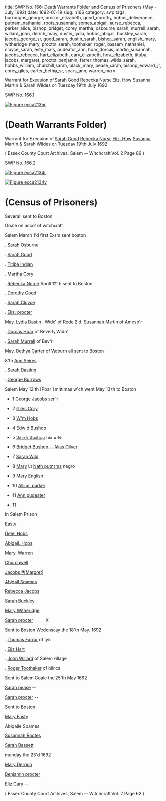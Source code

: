 title: SWP No. 166: Death Warrants Folder and Census of Prisoners (May - July 1692)
date: 1692-07-19
slug: n166
category: swp
tags: burroughs_george, proctor_elizabeth, good_dorothy, hobbs_deliverance, putnam_nathaniel, roots_susannah, somes_abigail, nurse_rebecca, parker_alice, bishop_bridget, corey_martha, osbourne_sarah, murrell_sarah, willard_john, derich_mary, dustin_lydia, hobbs_abigail, buckley_sarah, jacobs_george_sr, good_sarah, dustin_sarah, bishop_sarah, english_mary, witheridge_mary, proctor_sarah, toothaker_roger, bassam_nathaniel, cloyce_sarah, esty_mary, pudeator_ann, hoar_dorcas, martin_susannah, jacobs_rebecca, hart_elizabeth, cary_elizabeth, how_elizabeth, tituba, jacobs_margaret, proctor_benjamin, farrer_thomas, wilds_sarah, hobbs_william, churchill_sarah, black_mary, pease_sarah, bishop_edward_jr, corey_giles, carter_bethia_sr, sears_ann, warren_mary




Warrant for Execuion of Sarah Good Rebecka Nurse Eliz. How Susanna Martin & Sarah Wildes on Tuesday 19'th July 1692

<div markdown class="doc" id="n166.1">

<div class="doc_id">SWP No. 166.1</div>


<span markdown class="figure">[![Figure ecca2135r](archives/ecca/thumb/ecca2135r.jpg)](archives/ecca/large/ecca2135r.jpg)</span>

# (Death Warrants Folder) 

Warrant for Execuion of [Sarah Good](/tag/good_sarah.html) [Rebecka Nurse](/tag/nurse_rebecca.html) [Eliz. How](/tag/how_elizabeth.html) [Susanna Martin](/tag/martin_susannah.html) & [Sarah Wildes](/tag/wilds_sarah.html) on Tuesday 19'th July 1692

( Essex County Court Archives, Salem -- Witchcraft Vol. 2 Page 89 )


</div>



<div markdown class="doc" id="n166.2">

<div class="doc_id">SWP No. 166.2</div>


<span markdown class="figure">[![Figure ecca2134r](archives/ecca/thumb/ecca2134r.jpg)](archives/ecca/large/ecca2134r.jpg)</span>

<span markdown class="figure">[![Figure ecca2134v](archives/ecca/thumb/ecca2134v.jpg)](archives/ecca/large/ecca2134v.jpg)</span>

# (Census of Prisoners) 

Severall sent to Boston 

Goale on acco' of witchcraft 

Salem March 1'd first Exam sent boston

. [Sarah Osburne](/tag/osbourne_sarah.html)

. [Sarah Good](/tag/good_sarah.html)

. [Titiba Indian](/tag/tituba.html)

. [Martha Cory](/tag/corey_martha.html)

. [Rebecka Nurce](/tag/nurse_rebecca.html) Aprill 12'th sent to Boston 

. [Dorothy Good](/tag/good_dorothy.html)

. [Sarah Cloyce](/tag/cloyce_sarah.html)

. [Eliz. procter](/tag/proctor_elizabeth.html)

May. [Lydia Dastin](/tag/dustin_lydia.html) . Wido' of Rede 2 d. [Susannah Martin](/tag/martin_susannah.html) of Amesb'r

. [Dorcas Hoar](/tag/hoar_dorcas.html) of Beverly Wido'

. [Sarah Murrell](/tag/murrell_sarah.html) of Bev'r

May. [Bethya Carter](/tag/carter_bethia_sr.html) of Woburn all sent to Boston

8'th [Ann Seires](/tag/sears_ann.html)

. [Sarah Dasting](/tag/dustin_sarah.html)

. [George Burrows](/tag/burroughs_george.html)

Salem May 12'th [Pbar ] mittimas w'ch went May 13'th to Boston

* 1 [George Jacobs sen'r](/tag/jacobs_george_sr.html)

* 2 [Giles Cory](/tag/corey_giles.html)

* 3 [W'm Hobs](/tag/hobbs_william.html)

* 4 [Edw'd Bushop](/tag/bishop_edward_jr.html)

* 5 [Sarah Bushop](/tag/bishop_sarah.html) his wife

* 6 [Bridget Bushop -- Alias Oliver](/tag/bishop_bridget.html)

* 7 [Sarah Wild](/tag/wilds_sarah.html)

* 8 [Mary](/tag/black_mary.html) Lt [Nath putnams](/tag/putnam_nathaniel.html) negro

* 9 [Mary English](/tag/english_mary.html)

* 10 [Allice. parker](/tag/parker_alice.html)

* 11 [Ann pudeater](/tag/pudeator_ann.html)

* 11 

In Salem Prison 

[Easty](/tag/esty_mary.html)

[Dele' Hobs](/tag/hobbs_deliverance.html)

[Abigail. Hobs](/tag/hobbs_abigail.html)

[Mary. Warren](/tag/warren_mary.html)

[Churchwell](/tag/churchill_sarah.html)

[Jacobs #[Margret]](/tag/jacobs_margaret.html)

[Abigail Soames](/tag/somes_abigail.html) .

[Rebecca Jacobs](/tag/jacobs_rebecca.html)

[Sarah Buckley](/tag/buckley_sarah.html)

[Mary Witheridge](/tag/witheridge_mary.html)

[Sarah procter](/tag/proctor_sarah.html) _____ X

Sent to Boston Wedensday the 18'th May. 1692

. [Thomas Farror](/tag/farrer_thomas.html) of lyn

. [Eliz Hart](/tag/hart_elizabeth.html)

. [John Willard](/tag/willard_john.html) of Salem village

. [Roger Toothaker](/tag/toothaker_roger.html) of bilrica

Sent to Salem Goale the 25'th May 1692 

[Sarah pease](/tag/pease_sarah.html) --

[Sarah procter](/tag/proctor_sarah.html) --

Sent to Boston 

[Mary Easty](/tag/esty_mary.html)

[Abigaile Soames](/tag/somes_abigail.html)

[Susannah Rootes](/tag/roots_susannah.html)

[Sarah Bassett](/tag/bassam_nathaniel.html)

munday the 23'd 1692 

[Mary Derrich](/tag/derich_mary.html)

[Benjamin procter](/tag/proctor_benjamin.html)

[Eliz Cary](/tag/cary_elizabeth.html) --

( Essex County Court Archives, Salem -- Witchcraft Vol. 2 Page 62 )


</div>

